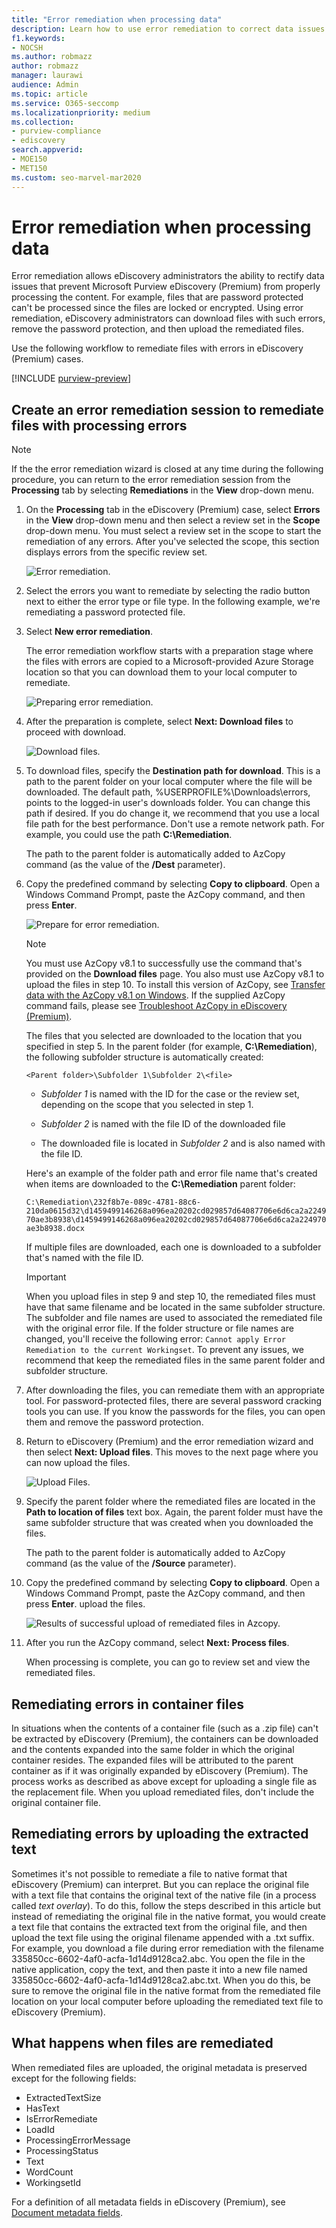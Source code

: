 ```yaml
---
title: "Error remediation when processing data"
description: Learn how to use error remediation to correct data issues in eDiscovery (Premium) that might prevent proper processing of content.
f1.keywords:
- NOCSH
ms.author: robmazz
author: robmazz
manager: laurawi
audience: Admin
ms.topic: article
ms.service: O365-seccomp
ms.localizationpriority: medium
ms.collection:
- purview-compliance
- ediscovery
search.appverid:
- MOE150
- MET150
ms.custom: seo-marvel-mar2020
---
```


# Error remediation when processing data

Error remediation allows eDiscovery administrators the ability to rectify data issues that prevent Microsoft Purview eDiscovery (Premium) from properly processing the content. For example, files that are password protected can't be processed since the files are locked or encrypted. Using error remediation, eDiscovery administrators can download files with such errors, remove the password protection, and then upload the remediated files.

Use the following workflow to remediate files with errors in eDiscovery (Premium) cases.

[!INCLUDE [purview-preview](../includes/purview-preview.md)]

## Create an error remediation session to remediate files with processing errors

> [!NOTE]
> If the the error remediation wizard is closed at any time during the following procedure, you can return to the error remediation session from the **Processing** tab by selecting **Remediations** in the **View** drop-down menu.

1. On the **Processing** tab in the eDiscovery (Premium) case, select **Errors** in the **View** drop-down menu and then select a review set in the **Scope** drop-down menu. You must select a review set in the scope to start the remediation of any errors. After you've selected the scope, this section displays errors from the specific review set.

   ![Error remediation.](../media/ediscovery-new-error-remediation.png)

2. Select the errors you want to remediate by selecting the radio button next to either the error type or file type.  In the following example, we're remediating a password protected file.

3. Select **New error remediation**.

    The error remediation workflow starts with a preparation stage where the files with errors are copied to a Microsoft-provided Azure Storage location so that you can download them to your local computer to remediate.

    ![Preparing error remediation.](../media/ediscovery-new-error-remediation-step-1.png)

4. After the preparation is complete, select **Next: Download files** to proceed with download.

    ![Download files.](../media/ediscovery-new-error-remediation-step-2.png)

5. To download files, specify the **Destination path for download**. This is a path to the parent folder on your local computer where the file will be downloaded.  The default path, %USERPROFILE%\Downloads\errors, points to the logged-in user's downloads folder. You can change this path if desired. If you do change it, we recommend that you use a local file path for the best performance. Don't use a remote network path. For example, you could use the path **C:\Remediation**.

   The path to the parent folder is automatically added to AzCopy command (as the value of the **/Dest** parameter).

6. Copy the predefined command by selecting **Copy to clipboard**. Open a Windows Command Prompt, paste the AzCopy command, and then press **Enter**.

    ![Prepare for error remediation.](../media/f364ab4d-31c5-4375-b69f-650f694a2f69.png)

    > [!NOTE]
    > You must use AzCopy v8.1 to successfully use the command that's provided on the **Download files** page. You also must use AzCopy v8.1 to upload the files in step 10. To install this version of AzCopy, see [Transfer data with the AzCopy v8.1 on Windows](/previous-versions/azure/storage/storage-use-azcopy). If the supplied AzCopy command fails, please see [Troubleshoot AzCopy in eDiscovery (Premium)](ediscovery-troubleshooting-azcopy.md).

    The files that you selected are downloaded to the location that you specified in step 5. In the parent folder (for example, **C:\Remediation**), the following subfolder structure is automatically created:

    `<Parent folder>\Subfolder 1\Subfolder 2\<file>`

    - *Subfolder 1* is named with the ID for the case or the review set, depending on the scope that you selected in step 1.

    - *Subfolder 2* is named with the file ID of the downloaded file

    - The downloaded file is located in *Subfolder 2* and is also named with the file ID.

    Here's an example of the folder path and error file name that's created when items are downloaded to the **C:\Remediation** parent folder:

    `C:\Remediation\232f8b7e-089c-4781-88c6-210da0615d32\d1459499146268a096ea20202cd029857d64087706e6d6ca2a224970ae3b8938\d1459499146268a096ea20202cd029857d64087706e6d6ca2a224970ae3b8938.docx`

    If multiple files are downloaded, each one is downloaded to a subfolder that's named with the file ID.

    > [!IMPORTANT]
    > When you upload files in step 9 and step 10, the remediated files must have that same filename and be located in the same subfolder structure. The subfolder and file names are used to associated the remediated file with the original error file. If the folder structure or file names are changed, you'll receive the following error: `Cannot apply Error Remediation to the current Workingset`. To prevent any issues, we recommend that keep the remediated files in the same parent folder and subfolder structure.

7. After downloading the files, you can remediate them with an appropriate tool. For password-protected files, there are several password cracking tools you can use. If you know the passwords for the files, you can open them and remove the password protection.

8. Return to eDiscovery (Premium) and the error remediation wizard and then select **Next: Upload files**.  This moves to the next page where you can now upload the files.

    ![Upload Files.](../media/ediscovery-new-error-remediation-step-3.png)

9. Specify the parent folder where the remediated files are located in the **Path to location of files** text box. Again, the parent folder must have the same subfolder structure that was created when you downloaded the files.

    The path to the parent folder is automatically added to AzCopy command (as the value of the **/Source** parameter).

10. Copy the predefined command by selecting **Copy to clipboard**. Open a Windows Command Prompt, paste the AzCopy command, and then press **Enter**. upload the files.

    ![Results of successful upload of remediated files in Azcopy.](../media/ff2ff691-629f-4065-9b37-5333f937daf6.png)

11. After you run the AzCopy command, select **Next: Process files**.

    When processing is complete, you can go to review set and view the remediated files.

## Remediating errors in container files

In situations when the contents of a container file (such as a .zip file) can't be extracted by eDiscovery (Premium), the containers can be downloaded and the contents expanded into the same folder in which the original container resides. The expanded files will be attributed to the parent container as if it was originally expanded by eDiscovery (Premium). The process works as described as above except for uploading a single file as the replacement file.  When you upload remediated files, don't include the original container file.

## Remediating errors by uploading the extracted text

Sometimes it's not possible to remediate a file to native format that eDiscovery (Premium) can interpret. But you can replace the original file with a text file that contains the original text of the native file (in a process called *text overlay*). To do this, follow the steps described in this article but instead of remediating the original file in the native format, you would create a text file that contains the extracted text from the original file, and then upload the text file using the original filename appended with a .txt suffix. For example, you download a file during error remediation with the filename 335850cc-6602-4af0-acfa-1d14d9128ca2.abc. You open the file in the native application, copy the text, and then paste it into a new file named 335850cc-6602-4af0-acfa-1d14d9128ca2.abc.txt. When you do this, be sure to remove the original file in the native format from the remediated file location on your local computer before uploading the remediated text file to eDiscovery (Premium).

## What happens when files are remediated

When remediated files are uploaded, the original metadata is preserved except for the following fields:

- ExtractedTextSize
- HasText
- IsErrorRemediate
- LoadId
- ProcessingErrorMessage
- ProcessingStatus
- Text
- WordCount
- WorkingsetId

For a definition of all metadata fields in eDiscovery (Premium), see [Document metadata fields](ediscovery-document-metadata-fields.md).
